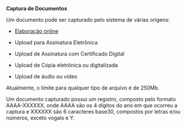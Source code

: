 **Captura de Documentos**

Um documento pode ser capturado pelo sistema de várias origens:

* [Elaboração online](Documentos/Elaboracao.md)

* Upload para Assinatura Eletrônica

* Upload de Assinatura com Certificado Digital

* Upload de Cópia eletrônica ou digitalizada

* Upload de áudio ou vídeo

Atualmente, o limite para qualquer tipo de arquivo é de 250Mb.

Um documento capturado possui um registro, composto pelo formato AAAA-XXXXXX, onde AAAA são os 4 dígitos do ano em que ocorreu a captura e XXXXXX são 6 caracteres base30, compostos por letras e/ou números, exceto vogais e Y.

